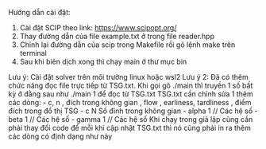 Hướng dẫn cài đặt:
1. Cài đặt SCIP theo link: https://www.scipopt.org/
2. Thay đường dẫn của file example.txt ở trong file reader.hpp
3. Chỉnh lại đường dẫn của scip trong Makefile rồi gõ lệnh make trên terminal
4. Sau khi biên dịch xong thì chạy main ở thư mục bin 


Lưu ý: Cài đặt solver trên môi trường linux hoặc wsl2 
Lưu ý 2:
     Đã có thêm chức năng đọc file trực tiếp từ TSG.txt. Khi gọi gõ ./main thì truyền 1 số bất kỳ ở đằng sau như ./main 1 để đọc từ TSG.txt
     TSG.txt cần chỉnh sửa 1 thêm các dòng: 
     - c, n , đích trong không gian , flow , earliness, tardliness , điểm đích trong đồ thị TSG 
     - c N  Số đỉnh trong không gian 
     - alpha 1 // Các hệ số 
     - beta 1  // Các hệ số 
     - gamma 1 // Các hệ số
     Khi chạy trong giả lập cũng cần phải thay đổi code để mỗi khi cập nhật TSG.txt thì nó cũng phải in ra thêm các dòng có định dạng như này 
     
